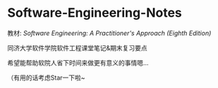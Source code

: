# Software-Engineering-Notes
教材:  *Software Engineering: A Practitioner's Approach (Eighth Edition)*

同济大学软件学院软件工程课堂笔记&期末复习要点

希望能帮助软院人省下时间来做更有意义的事情嗯...



（有用的话考虑Star一下啦~
